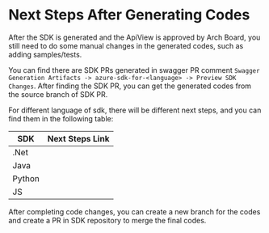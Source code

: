# Next Steps After Generating Codes
After the SDK is generated and the ApiView is approved by Arch Board, you still need to do some manual changes in the generated codes, such as adding samples/tests.

You can find there are SDK PRs generated in swagger PR comment `Swagger Generation Artifacts -> azure-sdk-for-<language> -> Preview SDK Changes`. After finding the SDK PR, you can get the generated codes from the source branch of SDK PR.

For different language of sdk, there will be different next steps, and you can find them in the following table:

| SDK    | Next Steps Link |
|--------|-----------------|
| .Net   |                 |
| Java   |                 |
| Python |                 |
| JS     |                 |

After completing code changes, you can create a new branch for the codes and create a PR in SDK repository to merge the final codes.